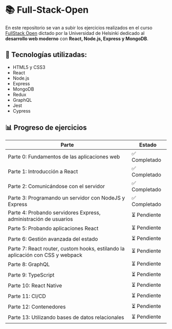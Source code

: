 # 📚 **Full-Stack-Open**
En este repositorio se van a subir los ejercicios realizados en el curso [FullStack Open](https://fullstackopen.com/es/) dictado por la Universidad de Helsinki dedicado al **desarrollo web moderno** con **React, Node.js, Express y MongoDB**.

## 🚀 **Tecnologías utilizadas:**
- HTML5 y CSS3
- React
- Node.js
- Express
- MongoDB
- Redux
- GraphQL
- Jest
- Cypress

## 📊 Progreso de ejercicios

| Parte  | Estado         |
|--------|----------------|
| Parte 0: Fundamentos de las aplicaciones web | ✅ Completado |
| Parte 1: Introducción a React | ✅ Completado |
| Parte 2: Comunicándose con el servidor | ✅ Completado  |
| Parte 3: Programando un servidor con NodeJS y Express | ✅ Completado  |
| Parte 4: Probando servidores Express, administración de usuarios | ⏳ Pendiente  |
| Parte 5: Probando aplicaciones React | ⏳ Pendiente  |
| Parte 6: Gestión avanzada del estado | ⏳ Pendiente  |
| Parte 7: React router, custom hooks, estilando la aplicación con CSS y webpack | ⏳ Pendiente  |
| Parte 8: GraphQL | ⏳ Pendiente  |
| Parte 9: TypeScript | ⏳ Pendiente  |
| Parte 10: React Native | ⏳ Pendiente  |
| Parte 11: CI/CD | ⏳ Pendiente  |
| Parte 12: Contenedores | ⏳ Pendiente  |
| Parte 13: Utilizando bases de datos relacionales | ⏳ Pendiente  |
